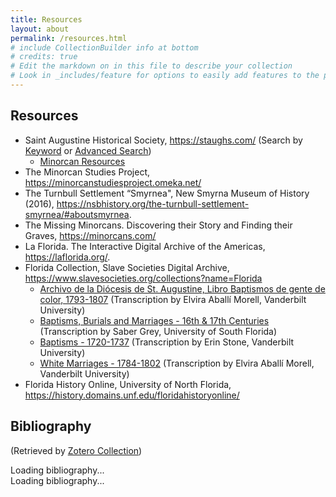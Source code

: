 ```yaml
---
title: Resources
layout: about
permalink: /resources.html
# include CollectionBuilder info at bottom
# credits: true
# Edit the markdown on in this file to describe your collection
# Look in _includes/feature for options to easily add features to the page
---
```


## Resources 

- Saint Augustine Historical Society, <https://staughs.com/> (Search by [Keyword](https://staughs.catalogaccess.com/search) or [Advanced Search](https://staughs.catalogaccess.com/advanced-search))
    * [Minorcan Resources](https://staughs.com/wp-content/uploads/2024/01/Minorcan-Resources.pdf) 
- The Minorcan Studies Project, <https://minorcanstudiesproject.omeka.net/>
- The Turnbull Settlement “Smyrnea", New Smyrna Museum of History (2016), <https://nsbhistory.org/the-turnbull-settlement-smyrnea/#aboutsmyrnea>. 
- The Missing Minorcans. Discovering their Story and Finding their Graves, <https://minorcans.com/>
- La Florida. The Interactive Digital Archive of the Americas, <https://laflorida.org/>. 
- Florida Collection, Slave Societies Digital Archive, <https://www.slavesocieties.org/collections?name=Florida>
    * [Archivo de la Diócesis de St. Augustine, Libro Baptismos de gente de color, 1793-1807](https://www.slavesocieties.org/assets/documents/Collections/Florida/St_Augustine_Bautismos_1793_1807_Transcription.pdf) (Transcription by Elvira Aballí Morell, Vanderbilt University)
    * [Baptisms, Burials and Marriages - 16th & 17th Centuries](https://www.slavesocieties.org/assets/documents/Collections/Florida/St_Augustine_1594_1644_Transcription.pdf) (Transcription by Saber Grey, University of South Florida)
    * [Baptisms - 1720-1737](https://www.slavesocieties.org/assets/documents/Collections/Florida/St_Augustine_1720_1737_Transcription.pdf) (Transcription by Erin Stone, Vanderbilt University)
    * [White Marriages - 1784-1802](https://www.slavesocieties.org/assets/documents/Collections/Florida/St_Augustine_White_Marriages_1784_1801_Transcription.pdf) (Transcription by Elvira Aballí Morell, Vanderbilt University)
- Florida History Online, University of North Florida, <https://history.domains.unf.edu/floridahistoryonline/>


## Bibliography

(Retrieved by [Zotero Collection](https://www.zotero.org/susannalles/collections/CVXCKQA9)) 

<div id="zotero-bibliography">Loading bibliography...</div>

<script>
  const userID = "1167759";
  const collectionKey = "CVXCKQA9";

  fetch(`https://api.zotero.org/users/${userID}/collections/${collectionKey}/items/top?format=json`)
    .then(response => response.json())
    .then(data => {
      const container = document.getElementById("zotero-bibliography");
      container.innerHTML = ""; // Clear loading text

      data.forEach(item => {
        const entryData = item.data;
        if (!entryData.title) return; // Skip items without title (like attachments)

        const title = entryData.title;
        const creators = entryData.creators
          ? entryData.creators.map(c => `${c.lastName || ""}, ${c.firstName || ""}`).join("; ")
          : "";
        const date = entryData.date || "";

        // ✅ This line makes the URL clickable if it exists
        const url = entryData.url
          ? `<a href="${entryData.url}" target="_blank" rel="noopener noreferrer">${entryData.url}</a>`
          : "";

        const entry = document.createElement("div");
        entry.innerHTML = `
          <p style="margin-bottom:1em;">
            <strong>${title}</strong><br>
            ${creators ? `${creators}<br>` : ""}
            ${date ? `${date}<br>` : ""}
            ${url}
          </p>
        `;
        container.appendChild(entry);
      });

      if (!container.innerHTML.trim()) {
        container.innerHTML = "<p>No items to display.</p>";
      }
    })
    .catch(error => {
      console.error("Error fetching Zotero data:", error);
      document.getElementById("zotero-bibliography").innerHTML = "Failed to load bibliography.";
    });
</script>

<div id="zotero-bibliography">Loading bibliography...</div>

